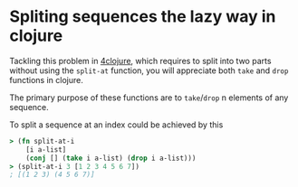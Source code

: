# Spliting sequences the lazy way in clojure

Tackling this problem in [4clojure](https://www.4clojure.com/problem/49), which requires to split into two parts without using the `split-at` function, you will appreciate both `take` and `drop` functions in clojure.

The primary purpose of these functions are to `take`/`drop` n elements of any sequence.

To split a sequence at an index could be achieved by this

```clojure
> (fn split-at-i
    [i a-list]
    (conj [] (take i a-list) (drop i a-list)))
> (split-at-i 3 [1 2 3 4 5 6 7])
; [(1 2 3) (4 5 6 7)]
```